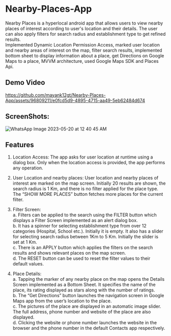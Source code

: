 # Nearby-Places-App
Nearby Places is a hyperlocal android app that allows users to view nearby places of interest according to user's location and their details. The user can also apply filters for search radius and establishment type to get refined results.<br>
Implemented Dynamic Location Permission Access, marked user location and nearby areas of interest on the map, filter search results, implemented bottom sheet to display information about a place, get Directions on Google Maps to a place, MVVM architecture, used Google Maps SDK and Places Api. <br>


## Demo Video



https://github.com/mayank12gt/Nearby-Places-App/assets/96809211/e0fcd5d9-4895-4715-aa49-5eb62484d674



## ScreenShots:

![WhatsApp Image 2023-05-20 at 12 40 45 AM](https://github.com/mayank12gt/Nearby-Places-App/assets/96809211/4c265a70-f4a8-446d-8160-a3e3324128d4)




## Features
 1.	Location Access: The app asks for user location at runtime using a dialog box. Only when the location access is provided, the app performs any operation.

2.	User Location and nearby places: User location and nearby places of interest are marked on the map screen. Initially 20 results are shown, the search radius is 1 Km, and there is no filter applied for the place type. The “SHOW MORE PLACES” button fetches more places for the current filter.

3.	Filter Screen:<br> 
a.	Filters can be applied to the search using the FILTER button which displays a Filter Screen implemented as an alert dialog box.<br> 
b.	It has a spinner for selecting establishment type from over 12 categories (Hospital, School etc.). Initially it is empty. It also has a slider for selecting search radius between 1Km to 5 Km. Initially the slider is set at 1 Km.<br> 
c.	There is an APPLY button which applies the filters on the search results and shows relevant places on the map screen.<br> 
d.	The RESET button can be used to reset the filter values to their default values.<br> 

4.	Place Details:<br> 
a.	Tapping the marker of any nearby place on the map opens the Details Screen implemented as a Bottom Sheet. It specifies the name of the place, its rating displayed as stars along with the number of ratings.<br> 
b.	The “Get Directions” button launches the navigation screen in Google Maps app from the user’s location to the place.<br> 
c.	The pictures of the place are displayed in an automatic image slider. The full address, phone number and website of the place are also displayed.<br> 
d.	Clicking the website or phone number launches the website in the browser and the phone number in the default Contacts app respectively.<br> 






















